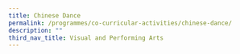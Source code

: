 ```yaml
---
title: Chinese Dance
permalink: /programmes/co-curricular-activities/chinese-dance/
description: ""
third_nav_title: Visual and Performing Arts
---
```

